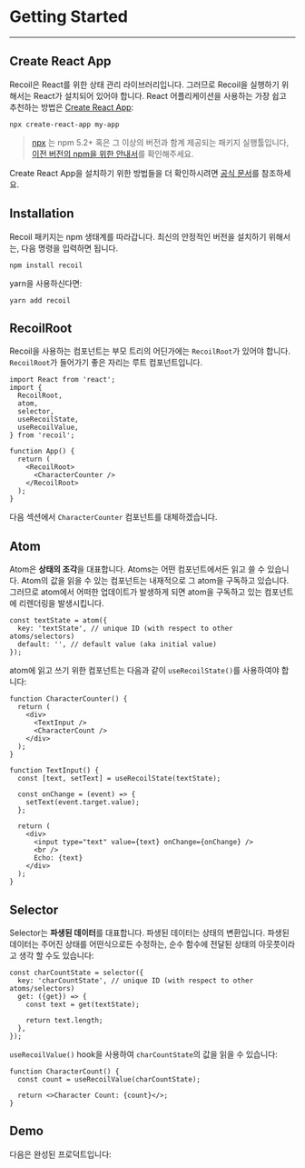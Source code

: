 # Getting Started

---

## Create React App

Recoil은 React를 위한 상태 관리 라이브러리입니다. 그러므로 Recoil을 실행하기 위해서는 React가 설치되어 있어야 합니다. React 어플리케이션을 사용하는 가장 쉽고 추천하는 방법은 [Create React App](https://github.com/facebook/create-react-app#creating-an-app):

````shell
npx create-react-app my-app
````

> [npx](https://medium.com/@maybekatz/introducing-npx-an-npm-package-runner-55f7d4bd282b) 는 npm 5.2+ 혹은 그 이상의 버전과 함계 제공되는 패키지 실행툴입니다, [이전 버전의 npm을 위한 안내서](https://gist.github.com/gaearon/4064d3c23a77c74a3614c498a8bb1c5f)를 확인해주세요.

Create React App을 설치하기 위한 방법들을 더 확인하시려면 [공식 문서](https://github.com/facebook/create-react-app#creating-an-app)를 참조하세요.

## Installation

Recoil 패키지는 npm 생태계를 따라갑니다. 최신의 안정적인 버전을 설치하기 위해서는, 다음 명령을 입력하면 됩니다.

```shell
npm install recoil
```

yarn을 사용하신다면:

```shell
yarn add recoil
```

## RecoilRoot

Recoil을 사용하는 컴포넌트는 부모 트리의 어딘가에는 `RecoilRoot`가 있어야 합니다. `RecoilRoot`가 들어가기 좋은 자리는 루트 컴포넌트입니다.

````react
import React from 'react';
import {
  RecoilRoot,
  atom,
  selector,
  useRecoilState,
  useRecoilValue,
} from 'recoil';

function App() {
  return (
    <RecoilRoot>
      <CharacterCounter />
    </RecoilRoot>
  );
}
````

다음 섹션에서 `CharacterCounter` 컴포넌트를 대체하겠습니다.

## Atom

Atom은 **상태의 조각**을 대표합니다. Atoms는 어떤 컴포넌트에서든 읽고 쓸 수 있습니다. Atom의 값을 읽을 수 있는 컴포넌트는 내재적으로 그 atom을 구독하고 있습니다. 그러므로 atom에서 어떠한 업데이트가 발생하게 되면 atom을 구독하고 있는 컴포넌트에 리렌더링을 발생시킵니다.

```react
const textState = atom({
  key: 'textState', // unique ID (with respect to other atoms/selectors)
  default: '', // default value (aka initial value)
});
```

atom에 읽고 쓰기 위한 컴포넌트는 다음과 같이 `useRecoilState()`를 사용하여야 합니다:

```react
function CharacterCounter() {
  return (
    <div>
      <TextInput />
      <CharacterCount />
    </div>
  );
}

function TextInput() {
  const [text, setText] = useRecoilState(textState);

  const onChange = (event) => {
    setText(event.target.value);
  };

  return (
    <div>
      <input type="text" value={text} onChange={onChange} />
      <br />
      Echo: {text}
    </div>
  );
}
```

## Selector

Selector는 **파생된 데이터**를 대표합니다. 파생된 데이터는 상태의 변환입니다. 파생된 데이터는 주어진 상태를 어떤식으로든 수정하는, 순수 함수에 전달된 상태의 아웃풋이라고 생각 할 수도 있습니다:

```react
const charCountState = selector({
  key: 'charCountState', // unique ID (with respect to other atoms/selectors)
  get: ({get}) => {
    const text = get(textState);

    return text.length;
  },
});
```

`useRecoilValue()` hook을 사용하여 `charCountState`의 값을 읽을 수 있습니다:

```react
function CharacterCount() {
  const count = useRecoilValue(charCountState);

  return <>Character Count: {count}</>;
}
```

## Demo

다음은 완성된 프로덕트입니다:

